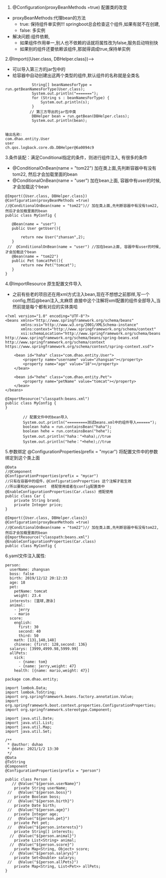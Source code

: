 1. @Configuration(proxyBeanMethods =true) 配置类的改变 
 *  proxyBeanMethods:代理bean的方法
     *  true: 保持组件单实例!!! springboot总会检查这个组件,如果有就不在创建,
     *  false: 多实例
 *  解决问题:组件依赖, 
      *  如果组件作用单一,别人也不依赖的话就将属性改为false,服务启动特别快
      *  如果别的组件还要依赖该组件,那就得调成true,保持单实例

2.@Import({User.class, DBHelper.class})-->
 *  可以导入第三方的jar包中的
 *  给容器中自动创建出这两个类型的组件,默认组件的名称就是全类名
   ``` // 获取组件,也可以是jar包中的
               String[] beanNamesForType = run.getBeanNamesForType(User.class);
               System.out.println("=======");
               for (String s : beanNamesForType) {
                   System.out.println(s);
               }
              // 第三方导出的jar包中类
               DBHelper bean = run.getBean(DBHelper.class);
               System.out.println(bean); 
    
   ```
   ```
   输出名称:
   com.dhao.entity.User
   user
   ch.qos.logback.core.db.DBHelper@6a0094c9
   ``` 

3.条件装配：满足Conditional指定的条件，则进行组件注入, 有很多的条件
 * @ConditionalOnBean(name = "tom22") 加在类上面,先判断容器中有没有tom22, 然后才会加载里面的bean     
 * @ConditionalOnBean(name = "user")  加在bean上面, 容器中有user的时候,才会加载这个bean
 ```
@Import({User.class, DBHelper.class})
@Configuration(proxyBeanMethods =true)
//@ConditionalOnBean(name = "tom22")// 加在类上面,先判断容器中有没有tom22, 然后才会加载里面的bean
public class MyConfig {

    @Bean(name = "user")
    public User getUser(){

        return new User("zhansan",2);
    }
  //  @ConditionalOnBean(name = "user") //加在bean上面, 容器中有user的时候,才会加载这个bean
    @Bean(name = "tom22")
    public Pet tomcatPet(){
        return new Pet("tomcat");
    }
}
```
4.@ImportResource 原生配置文件导入
* 之前有些老的项目还在用xml方式注入bean,现在不想想之前那样,写一个config,然后@bean注入,太麻烦
直接中这个注解将xml配置的组件全部导入,当然前提是每个都有对应的实体类哈
```
<?xml version="1.0" encoding="UTF-8"?>
<beans xmlns="http://www.springframework.org/schema/beans"
       xmlns:xsi="http://www.w3.org/2001/XMLSchema-instance"
       xmlns:context="http://www.springframework.org/schema/context"
       xsi:schemaLocation="http://www.springframework.org/schema/beans http://www.springframework.org/schema/beans/spring-beans.xsd http://www.springframework.org/schema/context https://www.springframework.org/schema/context/spring-context.xsd">

    <bean id="haha" class="com.dhao.entity.User">
        <property name="username" value="zhangsan"></property>
        <property name="age" value="18"></property>
    </bean>

    <bean id="hehe" class="com.dhao.entity.Pet">
        <property name="petName" value="tomcat"></property>
    </bean>
</beans>
```
```
@ImportResource("classpath:beans.xml")
public class MyConfig {
}

        // 配置文件中的bean导入
        System.out.println("=========测试beans.xml中的组件导入======");
        boolean haha = run.containsBean("haha");
        boolean hehe = run.containsBean("hehe");
        System.out.println("haha："+haha);//true
        System.out.println("hehe："+hehe);//true

```
5.参数绑定
@ConfigurationProperties(prefix = "mycar") 将配置文件中的参数绑定到这个类上面
```
@Data
//@Component
@ConfigurationProperties(prefix = "mycar")
//只有在容器中的组件，@ConfigurationProperties 这个注解才能生效
//所以要和@Component  搭配使用或者在config配置类中 @EnableConfigurationProperties(Car.class) 搭配使用
public class Car {
    private String brand;
    private Integer price;
}

```
```
@Import({User.class, DBHelper.class})
@Configuration(proxyBeanMethods =true)
//@ConditionalOnBean(name = "tom22")// 加在类上面,先判断容器中有没有tom22, 然后才会加载里面的bean
@ImportResource("classpath:beans.xml")
@EnableConfigurationProperties(Car.class)
public class MyConfig {
```
6.yaml文件注入属性:

```
person:
  userName: zhangsan
  boss: false
  birth: 2019/12/12 20:12:33
  age: 18
  pet:
    petName: tomcat
    weight: 23.4
  interests: [篮球,游泳]
  animal:
    - jerry
    - mario
  score:
    english:
      first: 30
      second: 40
      third: 50
    math: [131,140,148]
    chinese: {first: 128,second: 136}
  salarys: [3999,4999.98,5999.99]
  allPets:
    sick:
      - {name: tom}
      - {name: jerry,weight: 47}
    health: [{name: mario,weight: 47}]
```
```
package com.dhao.entity;

import lombok.Data;
import lombok.ToString;
import org.springframework.beans.factory.annotation.Value;
import org.springframework.boot.context.properties.ConfigurationProperties;
import org.springframework.stereotype.Component;

import java.util.Date;
import java.util.List;
import java.util.Map;
import java.util.Set;

/**
 * @author: duhao
 * @date: 2021/1/2 13:30
 */
@Data
@ToString
@Component
@ConfigurationProperties(prefix = "person")

public class Person {
   // @Value("${person.userName}")
    private String userName;
 //   @Value("${person.boss}")
    private Boolean boss;
 //   @Value("${person.birth}")
    private Date birth;
 //   @Value("${person.age}")
    private Integer age;
 //   @Value("${person.pet}")
    private Pet pet;
 //   @Value("${person.interests}")
    private String[] interests;
  //  @Value("${person.animal}")
    private List<String> animal;
  //  @Value("${person.score}")
    private Map<String, Object> score;
  //  @Value("${person.salarys}")
    private Set<Double> salarys;
 //   @Value("${person.allPets}")
    private Map<String, List<Pet>> allPets;
}

```